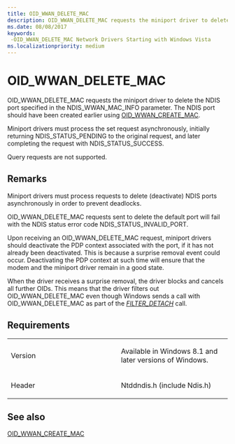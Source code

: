 ```yaml
---
title: OID_WWAN_DELETE_MAC
description: OID_WWAN_DELETE_MAC requests the miniport driver to delete the NDIS port specified in the NDIS_WWAN_MAC_INFO parameter.
ms.date: 08/08/2017
keywords: 
 -OID_WWAN_DELETE_MAC Network Drivers Starting with Windows Vista
ms.localizationpriority: medium
---
```


# OID\_WWAN\_DELETE\_MAC


OID\_WWAN\_DELETE\_MAC requests the miniport driver to delete the NDIS port specified in the NDIS\_WWAN\_MAC\_INFO parameter. The NDIS port should have been created earlier using [OID\_WWAN\_CREATE\_MAC](oid-wwan-create-mac.md).

Miniport drivers must process the set request asynchronously, initially returning NDIS\_STATUS\_PENDING to the original request, and later completing the request with NDIS\_STATUS\_SUCCESS.

Query requests are not supported.

## Remarks

Miniport drivers must process requests to delete (deactivate) NDIS ports asynchronously in order to prevent deadlocks.

OID\_WWAN\_DELETE\_MAC requests sent to delete the default port will fail with the NDIS status error code NDIS\_STATUS\_INVALID\_PORT.

Upon receiving an OID\_WWAN\_DELETE\_MAC request, miniport drivers should deactivate the PDP context associated with the port, if it has not already been deactivated. This is because a surprise removal event could occur. Deactivating the PDP context at such time will ensure that the modem and the miniport driver remain in a good state.

When the driver receives a surprise removal, the driver blocks and cancels all further OIDs. This means that the driver filters out OID\_WWAN\_DELETE\_MAC even though Windows sends a call with OID\_WWAN\_DELETE\_MAC as part of the [*FILTER\_DETACH*](/windows-hardware/drivers/ddi/ndis/nc-ndis-filter_detach) call.

## Requirements

<table>
<colgroup>
<col width="50%" />
<col width="50%" />
</colgroup>
<tbody>
<tr class="odd">
<td><p>Version</p></td>
<td><p>Available in Windows 8.1 and later versions of Windows.</p></td>
</tr>
<tr class="even">
<td><p>Header</p></td>
<td>Ntddndis.h (include Ndis.h)</td>
</tr>
</tbody>
</table>

## See also


[OID\_WWAN\_CREATE\_MAC](oid-wwan-create-mac.md)

 

